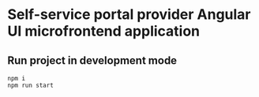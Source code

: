 # Self-service portal provider Angular UI microfrontend application

## Run project in development mode

```
npm i
npm run start
```
